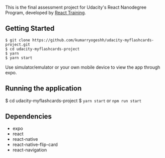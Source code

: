 This is the final assessment project for Udacity's React Nanodegree Program, developed by [React Training](https://reacttraining.com).

## Getting Started

```shell
$ git clone https://github.com/kumarryogeshh/udacity-myflashcards-project.git
$ cd udacity-myflashcards-project
$ yarn
$ yarn start
```
Use simulator/emulator or your own mobile device to view the app through expo.

## Running the application
$ cd udacity-myflashcards-project
$ `yarn start` or `npm run start`

## Dependencies
- expo
- react
- react-native
- react-native-flip-card
- react-navigation
